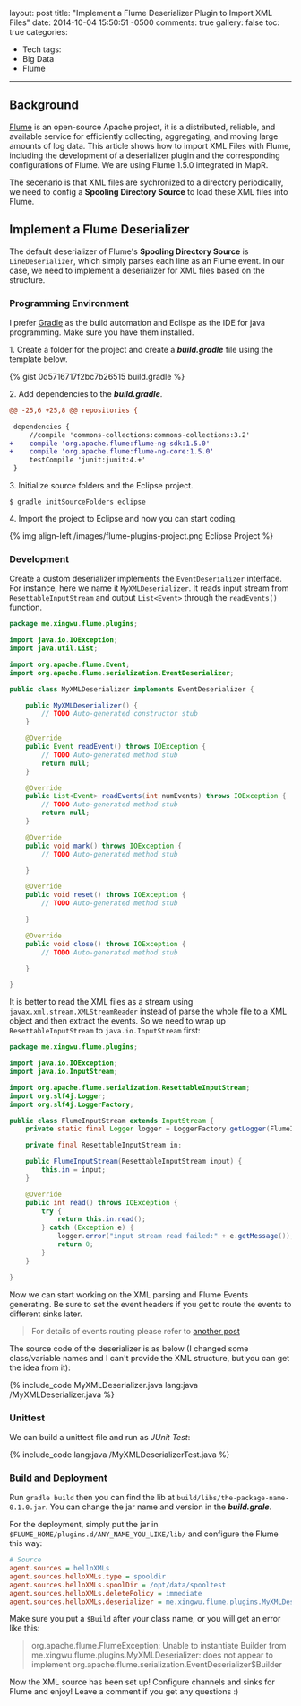 layout: post
title: "Implement a Flume Deserializer Plugin to Import XML Files"
date: 2014-10-04 15:50:51 -0500
comments: true
gallery: false
toc: true
categories: 
- Tech
tags:
- Big Data
- Flume

---

Background
----------
[Flume](https://flume.apache.org/) is an open-source Apache project, it is a distributed, reliable, and available service for efficiently collecting, aggregating, and moving large amounts of log data. This article shows how to import XML Files with Flume, including the development of a deserializer plugin and the corresponding configurations of Flume.
We are using Flume 1.5.0 integrated in MapR.

The secenario is that XML files are sychronized to a directory periodically, we need to config a **Spooling Directory Source** to load these XML files into Flume.

Implement a Flume Deserializer 
------------------------------
The default deserializer of Flume's **Spooling Directory Source** is `LineDeserializer`, which simply parses each line as an Flume event. In our case, we need to implement a deserializer for XML files based on the structure.

<!-- more -->

### Programming Environment
I prefer [Gradle](http://www.gradle.org/docs/current/userguide/installation.html) as the build automation and Eclispe as the IDE for java programming. Make sure you have them installed.

1\. Create a folder for the project and create a **_build.gradle_** file using the template below.

{% gist 0d5716717f2bc7b26515 build.gradle %}

2\. Add dependencies to the **_build.gradle_**.

``` diff
@@ -25,6 +25,8 @@ repositories {

 dependencies {
     //compile 'commons-collections:commons-collections:3.2'
+    compile 'org.apache.flume:flume-ng-sdk:1.5.0'
+    compile 'org.apache.flume:flume-ng-core:1.5.0'
     testCompile 'junit:junit:4.+'
 }
```

3\. Initialize source folders and the Eclipse project.

```
$ gradle initSourceFolders eclipse
```
4\. Import the project to Eclipse and now you can start coding.

{% img align-left /images/flume-plugins-project.png Eclipse Project %}

### Development
Create a custom deserializer implements the `EventDeserializer` interface. For instance, here we name it `MyXMLDeserializer`.
It reads input stream from `ResettableInputStream` and output `List<Event>` through the `readEvents()` function.
``` java MyXMLDeserializer.java 
package me.xingwu.flume.plugins;

import java.io.IOException;
import java.util.List;

import org.apache.flume.Event;
import org.apache.flume.serialization.EventDeserializer;

public class MyXMLDeserializer implements EventDeserializer {

    public MyXMLDeserializer() {
        // TODO Auto-generated constructor stub
    }

    @Override
    public Event readEvent() throws IOException {
        // TODO Auto-generated method stub
        return null;
    }

    @Override
    public List<Event> readEvents(int numEvents) throws IOException {
        // TODO Auto-generated method stub
        return null;
    }

    @Override
    public void mark() throws IOException {
        // TODO Auto-generated method stub

    }

    @Override
    public void reset() throws IOException {
        // TODO Auto-generated method stub

    }

    @Override
    public void close() throws IOException {
        // TODO Auto-generated method stub

    }

}
```

It is better to read the XML files as a stream using `javax.xml.stream.XMLStreamReader` instead of parse the whole file to a XML object and then extract the events. 
So we need to wrap up `ResettableInputStream` to `java.io.InputStream` first:

``` java
package me.xingwu.flume.plugins;

import java.io.IOException;
import java.io.InputStream;

import org.apache.flume.serialization.ResettableInputStream;
import org.slf4j.Logger;
import org.slf4j.LoggerFactory;

public class FlumeInputStream extends InputStream {
    private static final Logger logger = LoggerFactory.getLogger(FlumeInputStream.class);

    private final ResettableInputStream in;

    public FlumeInputStream(ResettableInputStream input) {
        this.in = input;
    }

    @Override
    public int read() throws IOException {
        try {
            return this.in.read();
        } catch (Exception e) {
            logger.error("input stream read failed:" + e.getMessage());
            return 0;
        }
    }

}
```

Now we can start working on the XML parsing and Flume Events generating. Be sure to set the event headers if you get to route the events to different sinks later. 
>For details of events routing please refer to [another post](/2014/10/11/Routing-Flume-Events-to-Different-Sinks/)

The source code of the deserializer is as below (I changed some class/variable names and I can't provide the XML structure, but you can get the idea from it):

{% include_code MyXMLDeserializer.java lang:java /MyXMLDeserializer.java %}

### Unittest

We can build a unittest file and run as *JUnit Test*:

{% include_code lang:java /MyXMLDeserializerTest.java %}


### Build and Deployment

Run `gradle build` then you can find the lib at `build/libs/the-package-name-0.1.0.jar`.
You can change the jar name and version in the **_build.grale_**.

For the deployment, simply put the jar in `$FLUME_HOME/plugins.d/ANY_NAME_YOU_LIKE/lib/` and configure the Flume this way:

``` ini
# Source
agent.sources = helloXMLs
agent.sources.helloXMLs.type = spooldir
agent.sources.helloXMLs.spoolDir = /opt/data/spooltest
agent.sources.helloXMLs.deletePolicy = immediate
agent.sources.helloXMLs.deserializer = me.xingwu.flume.plugins.MyXMLDeserializer$Build
```

Make sure you put a `$Build` after your class name, or you will get an error like this:
> org.apache.flume.FlumeException: Unable to instantiate Builder from me.xingwu.flume.plugins.MyXMLDeserializer: does not appear to implement org.apache.flume.serialization.EventDeserializer$Builder

Now the XML source has been set up! Configure channels and sinks for Flume and enjoy! Leave a comment if you get any questions :)
